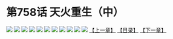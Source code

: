 # 第758话 天火重生（中）
![](https://mhpic.xiaomingtaiji.net/comic/D/斗破苍穹/第758话F1_262424/1.jpg-zymk.middle.webp)
![](https://mhpic.xiaomingtaiji.net/comic/D/斗破苍穹/第758话F1_262424/2.jpg-zymk.middle.webp)
![](https://mhpic.xiaomingtaiji.net/comic/D/斗破苍穹/第758话F1_262424/3.jpg-zymk.middle.webp)
![](https://mhpic.xiaomingtaiji.net/comic/D/斗破苍穹/第758话F1_262424/4.jpg-zymk.middle.webp)
![](https://mhpic.xiaomingtaiji.net/comic/D/斗破苍穹/第758话F1_262424/5.jpg-zymk.middle.webp)
![](https://mhpic.xiaomingtaiji.net/comic/D/斗破苍穹/第758话F1_262424/6.jpg-zymk.middle.webp)
![](https://mhpic.xiaomingtaiji.net/comic/D/斗破苍穹/第758话F1_262424/7.jpg-zymk.middle.webp)
![](https://mhpic.xiaomingtaiji.net/comic/D/斗破苍穹/第758话F1_262424/8.jpg-zymk.middle.webp)
![](https://mhpic.xiaomingtaiji.net/comic/D/斗破苍穹/第758话F1_262424/9.jpg-zymk.middle.webp)
![](https://mhpic.xiaomingtaiji.net/comic/D/斗破苍穹/第758话F1_262424/10.jpg-zymk.middle.webp)
![](https://mhpic.xiaomingtaiji.net/comic/D/斗破苍穹/第758话F1_262424/11.jpg-zymk.middle.webp)
[【上一章】](./761.md)
[【目录】](./READMD.md)
[【下一章】](./763.md)
